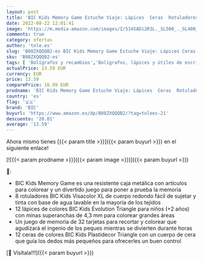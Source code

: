 ```yaml
---
layout: post
title: 'BIC Kids Memory Game Estuche Viaje: Lápices  Ceras  Rotuladores  Juego de Memoria 32 Piezas - Caja de 64'
date: 2022-08-22 12:01:41
image: 'https://m.media-amazon.com/images/I/5145ADi2R3L._SL500_._SL400_.jpg'
comments: true
category: ofertas
author: 'tole.es'
slug: 'B08ZXQQQB2-es BIC Kids Memory Game Estuche Viaje: Lápices Ceras...'
sku: 'B08ZXQQQB2-es'
tags: [ 'Bolígrafos y recambios','Bolígrafos, lápices y útiles de escritura','Oficina y papelería','Rotuladores de punta fina','bic','lápices','rotuladores','🇪🇸', ]
actualPrice: 13.59 EUR
currency: EUR
price: 13.59
comparePrice: 16.99 EUR
prodname: 'BIC Kids Memory Game Estuche Viaje: Lápices  Ceras  Rotuladores  Juego de Memoria 32 Piezas - Caja de 64'
country: 'es'
flag: '🇪🇸'
brand: 'BIC'
buyurl: 'https://www.amazon.es/dp/B08ZXQQQB2/?tag=tolees-21'
descuento: '20.01'
average: '13.59'
---
```


Ahora mismo tienes [{{< param title >}}]({{< param buyurl >}}) en el siguiente enlace!

[![{{< param prodname >}}]({{< param image >}})]({{< param buyurl >}})

🔎:

- BIC Kids Memory Game es una resistente caja metálica con artículos para colorear y un divertido juego para poner a prueba la memoria
- 8 rotuladores BIC Kids Visacolor XL de cuerpo redondo fácil de sujetar y tinta con base de agua lavable en la mayoría de los tejidos
- 12 lápices de colores BIC Kids Evolution Triangle para niños (+2 años) con minas superanchas de 4,3 mm para colorear grandes áreas
- Un juego de memoria de 32 tarjetas para recortar y colorear que agudizará el ingenio de los peques mientras se divierten durante horas
- 12 ceras de colores BIC Kids Plastidecor Triangle con un cuerpo de cera que guía los dedos más pequeños para ofrecerles un buen control

[🛒 Visítala!!!]({{< param buyurl >}})
